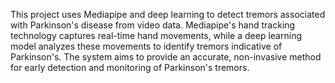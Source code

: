 This project uses Mediapipe and deep learning to detect tremors associated with Parkinson's disease from video data. Mediapipe's hand tracking technology captures real-time hand movements, while a deep learning model analyzes these movements to identify tremors indicative of Parkinson's. The system aims to provide an accurate, non-invasive method for early detection and monitoring of Parkinson's tremors.
